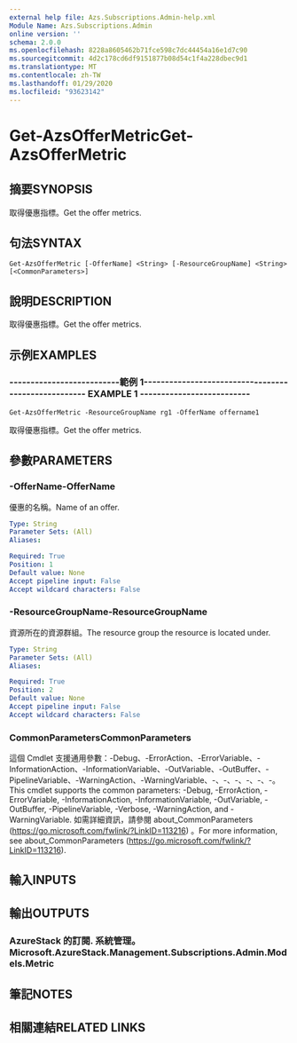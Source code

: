 ```yaml
---
external help file: Azs.Subscriptions.Admin-help.xml
Module Name: Azs.Subscriptions.Admin
online version: ''
schema: 2.0.0
ms.openlocfilehash: 8228a8605462b71fce598c7dc44454a16e1d7c90
ms.sourcegitcommit: 4d2c178cd6df9151877b08d54c1f4a228dbec9d1
ms.translationtype: MT
ms.contentlocale: zh-TW
ms.lasthandoff: 01/29/2020
ms.locfileid: "93623142"
---
```

# <span data-ttu-id="102db-101">Get-AzsOfferMetric</span><span class="sxs-lookup"><span data-stu-id="102db-101">Get-AzsOfferMetric</span></span>

## <span data-ttu-id="102db-102">摘要</span><span class="sxs-lookup"><span data-stu-id="102db-102">SYNOPSIS</span></span>
<span data-ttu-id="102db-103">取得優惠指標。</span><span class="sxs-lookup"><span data-stu-id="102db-103">Get the offer metrics.</span></span>

## <span data-ttu-id="102db-104">句法</span><span class="sxs-lookup"><span data-stu-id="102db-104">SYNTAX</span></span>

```
Get-AzsOfferMetric [-OfferName] <String> [-ResourceGroupName] <String> [<CommonParameters>]
```

## <span data-ttu-id="102db-105">說明</span><span class="sxs-lookup"><span data-stu-id="102db-105">DESCRIPTION</span></span>
<span data-ttu-id="102db-106">取得優惠指標。</span><span class="sxs-lookup"><span data-stu-id="102db-106">Get the offer metrics.</span></span>

## <span data-ttu-id="102db-107">示例</span><span class="sxs-lookup"><span data-stu-id="102db-107">EXAMPLES</span></span>

### <span data-ttu-id="102db-108">--------------------------範例 1--------------------------</span><span class="sxs-lookup"><span data-stu-id="102db-108">-------------------------- EXAMPLE 1 --------------------------</span></span>
```
Get-AzsOfferMetric -ResourceGroupName rg1 -OfferName offername1
```

<span data-ttu-id="102db-109">取得優惠指標。</span><span class="sxs-lookup"><span data-stu-id="102db-109">Get the offer metrics.</span></span>

## <span data-ttu-id="102db-110">參數</span><span class="sxs-lookup"><span data-stu-id="102db-110">PARAMETERS</span></span>

### <span data-ttu-id="102db-111">-OfferName</span><span class="sxs-lookup"><span data-stu-id="102db-111">-OfferName</span></span>
<span data-ttu-id="102db-112">優惠的名稱。</span><span class="sxs-lookup"><span data-stu-id="102db-112">Name of an offer.</span></span>

```yaml
Type: String
Parameter Sets: (All)
Aliases: 

Required: True
Position: 1
Default value: None
Accept pipeline input: False
Accept wildcard characters: False
```

### <span data-ttu-id="102db-113">-ResourceGroupName</span><span class="sxs-lookup"><span data-stu-id="102db-113">-ResourceGroupName</span></span>
<span data-ttu-id="102db-114">資源所在的資源群組。</span><span class="sxs-lookup"><span data-stu-id="102db-114">The resource group the resource is located under.</span></span>

```yaml
Type: String
Parameter Sets: (All)
Aliases: 

Required: True
Position: 2
Default value: None
Accept pipeline input: False
Accept wildcard characters: False
```

### <span data-ttu-id="102db-115">CommonParameters</span><span class="sxs-lookup"><span data-stu-id="102db-115">CommonParameters</span></span>
<span data-ttu-id="102db-116">這個 Cmdlet 支援通用參數：-Debug、-ErrorAction、-ErrorVariable、-InformationAction、-InformationVariable、-OutVariable、-OutBuffer、-PipelineVariable、-WarningAction、-WarningVariable、-、-、-、-、-、-。</span><span class="sxs-lookup"><span data-stu-id="102db-116">This cmdlet supports the common parameters: -Debug, -ErrorAction, -ErrorVariable, -InformationAction, -InformationVariable, -OutVariable, -OutBuffer, -PipelineVariable, -Verbose, -WarningAction, and -WarningVariable.</span></span> <span data-ttu-id="102db-117">如需詳細資訊，請參閱 about_CommonParameters (https://go.microsoft.com/fwlink/?LinkID=113216) 。</span><span class="sxs-lookup"><span data-stu-id="102db-117">For more information, see about_CommonParameters (https://go.microsoft.com/fwlink/?LinkID=113216).</span></span>

## <span data-ttu-id="102db-118">輸入</span><span class="sxs-lookup"><span data-stu-id="102db-118">INPUTS</span></span>

## <span data-ttu-id="102db-119">輸出</span><span class="sxs-lookup"><span data-stu-id="102db-119">OUTPUTS</span></span>

### <span data-ttu-id="102db-120">AzureStack 的訂閱. 系統管理。</span><span class="sxs-lookup"><span data-stu-id="102db-120">Microsoft.AzureStack.Management.Subscriptions.Admin.Models.Metric</span></span>

## <span data-ttu-id="102db-121">筆記</span><span class="sxs-lookup"><span data-stu-id="102db-121">NOTES</span></span>

## <span data-ttu-id="102db-122">相關連結</span><span class="sxs-lookup"><span data-stu-id="102db-122">RELATED LINKS</span></span>

